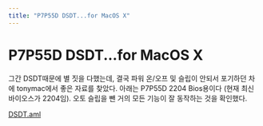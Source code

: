 ```yaml
---
title: "P7P55D DSDT...for MacOS X"
---
```

# P7P55D DSDT...for MacOS X

그간 DSDT때문에 별 짓을 다했는데, 결국 파워 온/오프 및 슬립이 안되서 포기하던 차에 tonymac에서 좋은 자료를 찾았다.
아래는 P7P55D 2204 Bios용이다 (현재 최신 바이오스가 2204임). 오토 슬립을 뺀 거의 모든 기능이 잘 동작하는 것을 확인했다.

[ DSDT.aml](http://tonebrew.tistory.com/attachment/cfile25.uf@18132A354D315FD607DD33.aml)



